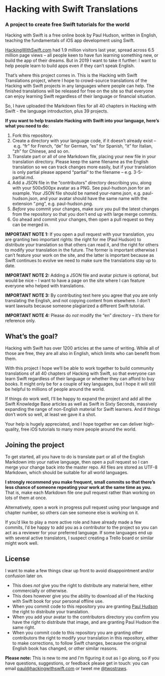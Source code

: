 # Hacking with Swift Translations
### A project to create free Swift tutorials for the world

Hacking with Swift is a free online book by Paul Hudson, written in English, teaching the fundamentals of iOS app development using Swift. 

[HackingWithSwift.com](https://www.hackingwithswift.com) had 1.9 million visitors last year, spread across 6.5 million page views – all people keen to have fun learning something new, or build the app of their dreams. But in 2019 I want to take it further: I want to help people learn to build apps even if they can’t speak English.

That’s where this project comes in. This is the Hacking with Swift Translations project, where I hope to crowd-source translations of the Hacking with Swift projects in any languages where people can help. The finished translations will be released for free on the site so that everyone can enjoy learning Swift regardless of their language or financial situation.

So, I have uploaded the Markdown files for all 40 chapters in Hacking with Swift - the language introduction, plus 39 projects.

**If you want to help translate Hacking with Swift into your language, here’s what you need to do:**

1. Fork this repository.
2. Create a directory with your language code, if it doesn’t already exist – e.g. “fr” for French, “de” for German, “es” for Spanish, “it” for Italian, “zh” for Chinese, and so on.
3. Translate part or all of one Markdown file, placing your new file in your translation directory. Please keep the same filename as the English translation so we can track changes more easily, but if your translation is only partial please append “partial” to the filename – e.g. 3-5-partial.md.
4. Add a JSON file in the “contributors” directory describing you, along with your 500x500px avatar as a PNG. See paul-hudson.json for an example. Your JSON file should be named your-name.json, e.g. paul-hudson.json, and your avatar should have the same name with the extension “.png”, e.g. paul-hudson.png.
5. *Before* you commit your changes, make *sure* you pull the latest changes from the repository so that you don't end up with large merge commits.
6. Go ahead and commit your changes, then open a pull request so they can be merged in.

**IMPORTANT NOTE 1:** If you open a pull request with your translation, you are granting two important rights: the right for me (Paul Hudson) to distribute your translation so that others can read it, and the right for others to modify your translation in the future. The former is important otherwise I can’t feature your work on the site, and the latter is important because as Swift continues to evolve we need to make sure the translations stay up to date.

**IMPORTANT NOTE 2:** Adding a JSON file and avatar picture is optional, but would be nice – I want to have a page on the site where I can feature everyone who helped with translations.

**IMPORTANT NOTE 3:** By contributing text here you agree that you are only translating the English, and not copying content from elsewhere. I don’t want lawsuits because someone plagiarized a different Swift tutorial.

**IMPORTANT NOTE 4:** Please do *not* modify the “en” directory – it’s there for reference only.


## What’s the goal?

Hacking with Swift has over 1200 articles at the same of writing. While all of those are free, they are all also in English, which limits who can benefit from them. 

With this project I hope we’ll be able to work together to build community translations of all 40 chapters of Hacking with Swift, so that everyone can learn Swift regardless of their language or whether they can afford to buy books. It might only be for a couple of key languages, but I hope it will still be helpful to millions of people around the world.

If things do work well, I’ll be happy to expand the project and add all the Swift Knowledge Base articles as well as Swift in Sixty Seconds, massively expanding the range of non-English material for Swift learners. And if things don’t work so well, at least we gave it a shot.

Your help is hugely appreciated, and I hope together we can deliver high-quality, free iOS tutorials to many more people around the world.


## Joining the project

To get started, all you have to do is translate part or all of the English Markdown into your native language, then open a pull request so I can merge your change back into the master repo. All files are stored as UTF-8 Markdown, which should be suitable for all world languages.

**I strongly recommend you make frequent, small commits so that there’s less chance of someone repeating your work at the same time as you.** That is, make each Markdown file one pull request rather than working on lots of them at once.

Alternatively, open a work in progress pull request using your language and chapter number, so others can see someone else is working on it.

If you’d like to play a more active role and have already made a few commits, I’d be happy to add you as a contributor to the project so you can act as a reviewer for your preferred language. If some languages end up with several active translators, I suspect creating a Trello board or similar might work well.


## License

I want to make a few things clear up front to avoid disappointment and/or confusion later on.

- This does *not* give you the right to distribute any material here, either commercially or otherwise.
- This does however give you the ability to download all of the Hacking with Swift book for your personal offline use.
- When you commit code to this repository you are granting [Paul Hudson](https://twitter.com/twostraws) the right to distribute your translation. 
- When you add your avatar to the contributors directory you confirm you have the right to distribute that image, and are granting Paul Hudson the same right.
- When you commit code to this repository you are granting other contributors the right to modify your translation in this repository, either to make corrections, to follow Swift changes, because the original English book has changed, or other similar reasons.

**Please note:** This is new to me and I’m figuring it out as I go along, so if you have questions, suggestions, or feedback please get in touch: you can email [paul@hackingwithswift.com](mailto:paul@hackingwithswift.com) or tweet me [@twostraws](https://twitter.com/twostraws).
